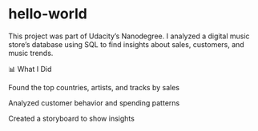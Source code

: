 # hello-world
This project was part of Udacity’s Nanodegree.
I analyzed a digital music store’s database using SQL to find insights about sales, customers, and music trends.

📊 What I Did

Found the top countries, artists, and tracks by sales

Analyzed customer behavior and spending patterns

Created a storyboard to show insights
